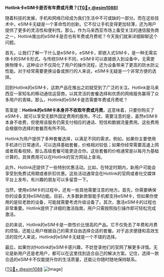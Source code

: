 **Hotlink卡eSIM卡是否有年费或月费？[[TG💪+ @esim1088](https://t.me/s/esim1088)]**

随着科技的发展，手机和网络已经成为我们生活中不可或缺的一部分。而在这些技术中，eSIM卡无疑是一个革命性的创新。它不仅让手机变得更加轻薄，还为用户提供了更多的灵活性和便利性。那么，作为马来西亚市场上备受关注的通信服务商之一，Hotlink推出的eSIM卡是否也有年费或月费呢？今天我们就来详细聊聊这个问题。

首先，让我们了解一下什么是eSIM卡。eSIM卡，即嵌入式SIM卡，是一种无需实体卡的SIM卡形式。与传统SIM卡不同，eSIM卡可以直接嵌入到设备中，无需更换物理卡。这种设计不仅简化了用户的操作流程，还为设备带来了更高的防水防尘性能。对于经常需要更换设备或旅行的人来说，eSIM卡无疑是一个非常方便的选择。

回到Hotlink的eSIM卡，这款产品在推出之初就受到了广泛的关注。Hotlink是马来西亚一家知名的移动通信运营商，以其灵活的套餐选择和优质的网络服务赢得了众多用户的青睐。那么，Hotlink的eSIM卡是否需要年费或月费呢？

答案是：**Hotlink的eSIM卡本身并不收取年费或月费**。这意味着，只要你购买了eSIM卡，就可以享受无额外固定费用的服务。不过，需要注意的是，虽然eSIM卡本身不收费，但使用该服务仍需支付相应的通话、短信和数据流量费用。这些费用会根据你选择的套餐而有所不同。

Hotlink为用户提供了多种套餐选择，以满足不同的需求。例如，如果你主要使用手机进行日常通讯，可以选择基础套餐，价格相对较低；如果你经常需要高速上网或者观看视频，那么高级套餐可能更适合你。这些套餐的价格通常是以每月为基础计算的，具体费用可以在Hotlink的官方网站上查询。

此外，Hotlink还提供了一些特别优惠活动。比如，在特定时期内，新用户可能会享受到免费试用期或者折扣优惠。这些活动通常会在Hotlink的官网或者社交媒体平台上发布，有兴趣的朋友可以多留意一下。

当然，使用eSIM卡的过程中，还有一些其他需要注意的地方。首先，你需要确保你的设备支持eSIM功能。目前，大多数新款智能手机都支持eSIM卡，但如果你使用的是较老款的设备，可能就需要考虑升级设备了。其次，激活eSIM卡的过程也非常重要。Hotlink提供了详细的激活指南，用户只需按照指引操作即可轻松完成激活。

总的来说，Hotlink的eSIM卡是一款性价比很高的产品。它不仅免去了年费和月费的烦恼，还能让用户根据自己的需求自由选择合适的套餐。对于追求便捷和高效生活的现代人来说，Hotlink的eSIM卡无疑是一个不错的选择。

最后，如果你对Hotlink的eSIM卡感兴趣，不妨登录他们的官网了解更多详情。无论是新用户还是老用户，都可以在这里找到适合自己的解决方案。记住，选择一款合适的eSIM卡不仅能提升你的生活质量，还能让你随时随地保持联系。

[[TG💪+ @esim1088](https://t.me/s/esim1088) ![Image](https://i.postimg.cc/4NQfJmqS/Snipaste-2025-05-13-00-14-12.png)]